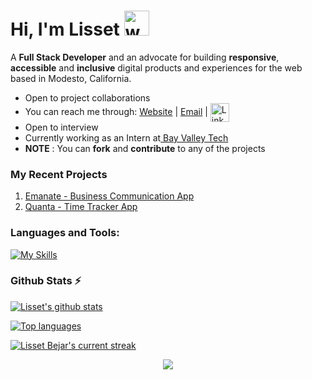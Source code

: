 <h1>Hi, I'm Lisset <a href="#"><a/><img src="https://user-images.githubusercontent.com/72663882/171687151-bb31c996-c9d2-49c8-b593-734946893b23.gif" alt="waving hand gif" aria-hidden="true" width="40" /></h1> 

A **Full Stack Developer**  and an advocate for building **responsive**, **accessible** and **inclusive** digital products and experiences for the web based in Modesto, California. 
- Open to project collaborations
- You can reach me through: <a href="https://lbejar.dev">Website</a>   |  <a href="lbejar1124@gmail.com">Email</a> | <a href="https://www.linkedin.com/in/lisset-bejar/">
 <img  alt="LinkedIn" title="LinkedIn" src="https://img.shields.io/static/v1?message=LinkedIn&logo=linkedin&label=&color=0077B5&logoColor=white&labelColor=&style=for-the-badge" height="30" align="center" /></a>
- Open to interview
- Currently working as an Intern at<a href="https://www.bayvalleytech.com/"> Bay Valley Tech</a>
- **NOTE** : You can **fork** and **contribute** to any of the projects 
 
### My Recent Projects

 1. [Emanate - Business Communication App](https://emanate-demo.web.app/login)
 1. [Quanta - Time Tracker App](https://github.com/BejarL/vite-vikings-quanta-web-app)


### **Languages and Tools:**  
[![My Skills](https://skills.thijs.gg/icons?i=html,css,tailwind,js,react,vite,next,expressjs,nodejs,mongodb,firebase,md,git,github,vscode,styledcomponents,&perline=13)](#)

### Github Stats ⚡

 [![Lisset's github stats](https://github-readme-stats.vercel.app/api?username=BejarL&show_icons=true&count_private=true&line_height=20&icon_color=00b3ff&theme=blue-green&title_color=00b3ff)](#)
 
 [![Top languages](https://github-readme-stats.vercel.app/api/top-langs/?username=BejarL&layout=compact&count_private=true&theme=blue-green&title_color=00b3ff)](#)

[![Lisset Bejar's current streak](https://streak-stats.demolab.com?user=BejarL&count_private=true&theme=blue-green&title_color=00b3ff)](#)

<p align="center">
     <img src="https://capsule-render.vercel.app/api?type=waving&color=gradient&height=100&section=footer"/>
</p>
